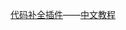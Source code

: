 [代码补全插件](https://github.com/JacquesLucke/code_autocomplete)——[中文教程](https://blog.csdn.net/github_35160620/article/details/78314874)
